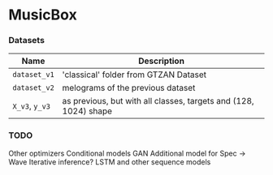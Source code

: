 # MusicBox

### Datasets

| Name | Description |
|------|-------------|
|`dataset_v1`|'classical' folder from GTZAN Dataset|
|`dataset_v2`|melograms of the previous dataset|
|`X_v3`, `y_v3`|as previous, but with all classes, targets and (128, 1024) shape|

### TODO
Other optimizers
Conditional models
GAN
Additional model for Spec -> Wave
Iterative inference?
LSTM and other sequence models